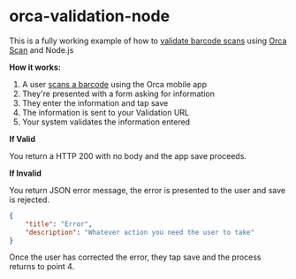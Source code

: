 # orca-validation-node

This is a fully working example of how to [validate barcode scans](https://orcascan.com/docs/api/validation-url) using [Orca Scan](https://orcascan.com/mobile) and Node.js

**How it works:**

1. A user [scans a barcode](https://orcascan.com/mobile) using the Orca mobile app
2. They're presented with a form asking for information
3. They enter the information and tap save
4. The information is sent to your Validation URL
5. Your system validates the information entered

**If Valid**

You return a HTTP 200 with no body and the app save proceeds.

**If Invalid**

You return JSON error message, the error is presented to the user and save is rejected.

```json
{
    "title": "Error",
    "description": "Whatever action you need the user to take"
}
```

Once the user has corrected the error, they tap save and the process returns to point 4.
